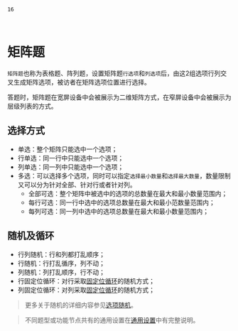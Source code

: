 ```index
16
```

```tag

```

```summary

```
# 矩阵题

`矩阵题`也称为表格题、阵列题，设置矩阵题`行选项`和`列选项`后，由这2组选项行列交叉生成矩阵选项，被访者在矩阵选项位置进行选择。

答题时，矩阵题在宽屏设备中会被展示为二维矩阵方式，在窄屏设备中会被展示为层级列表的方式。

## 选择方式
+ 单选：整个矩阵只能选中一个选项；
+ 行单选：同一行中只能选中一个选项；
+ 列单选：同一列中只能选中一个选项；
+ 多选：可以选择多个选项，同时可以指定`选择最小数量`和`选择最大数量`，数量限制又可以分为针对全部、针对行或者针对列。
    + 全部可选：整个矩阵中被选中的选项的总数量在最大和最小数量范围内；
    + 每行可选：同一行中选中的选项总数量在最大和最小范数量范围内；
    + 每列可选：同一列中选中的选项总数量在最大和最小数量范围内；

## 随机及循环
+ 行列随机：行和列都打乱顺序；
+ 行随机：行打乱循序，列不动；
+ 列随机：列打乱顺序，行不动；
+ 行固定位循环：对行采取[固定位循环](../../11nodeSettings/05questionGeneralSetting/05randomOption.md#固定位循环)的随机方式；
+ 列固定位循环：对列采取[固定位循环](../../11nodeSettings/05questionGeneralSetting/05randomOption.md#固定位循环)的随机方式；

> 更多关于随机的详细内容参见[选项随机](../../11nodeSettings/05questionGeneralSetting/05randomOption.md)。

> 不同题型或功能节点共有的通用设置在[通用设置](../../11nodeSettings/concept.md)中有完整说明。

